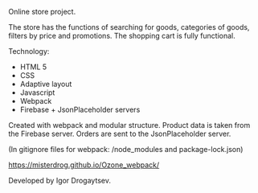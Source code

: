 Online store project.

The store has the functions of searching for goods, categories of goods, filters by price and promotions. The shopping cart is fully functional.

Technology:
- HTML 5
- CSS
- Adaptive layout
- Javascript
- Webpack
- Firebase + JsonPlaceholder servers

Created with webpack and modular structure. Product data is taken from the Firebase server. Orders are sent to the JsonPlaceholder server.

(In gitignore files for webpack: /node_modules and package-lock.json)

https://misterdrog.github.io/Ozone_webpack/

Developed by Igor Drogaytsev.